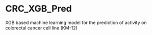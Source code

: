 # CRC_XGB_Pred
XGB based machine learning model for the prediction of activity on colorectal  cancer cell line (KM-12)
